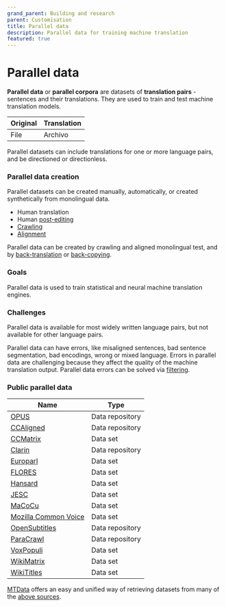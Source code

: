 ```yaml
---
grand_parent: Building and research
parent: Customisation
title: Parallel data
description: Parallel data for training machine translation
featured: true
---
```


# Parallel data

**Parallel data** or **parallel corpora** are datasets of **translation pairs** - sentences and their translations.
They are used to train and test machine translation models.

| Original | Translation |
| ----------- | ----------- |
| File | Archivo |

Parallel datasets can include translations for one or more language pairs, and be directioned or directionless.

### Parallel data creation

Parallel datasets can be created manually, automatically, or created synthetically from monolingual data.
- Human translation
- Human [post-editing](../workflows/post-editing.md)
- [Crawling](crawling.md)
- [Alignment](alignment.md)

Parallel data can be created by crawling and aligned monolingual test, and by [back-translation](back-translation.md) or [back-copying](back-translation.md).

### Goals

Parallel data is used to train statistical and neural machine translation engines.

### Challenges

Parallel data is available for most widely written language pairs, but not available for other language pairs.

Parallel data can have errors, like misaligned sentences, bad sentence segmentation, bad encodings, wrong or mixed language.
Errors in parallel data are challenging because they affect the quality of the machine translation output.
Parallel data errors can be solved via [filtering](filtering.md).

### Public parallel data

| Name | Type |
| ---- | ---- |
| [OPUS](https://opus.nlpl.eu/) | Data repository |
| [CCAligned](https://opus.nlpl.eu/CCAligned.php) | Data repository |
| [CCMatrix](https://github.com/facebookresearch/LASER/tree/main/tasks/CCMatrix) | Data set |
| [Clarin](https://www.clarin.eu/resource-families/parallel-corpora) | Data repository |
| [Europarl](https://www.statmt.org/europarl/) | Data set |
| [FLORES](https://github.com/facebookresearch/flores) | Data set |
| [Hansard](https://catalog.ldc.upenn.edu/LDC95T20) | Data set |
| [JESC](https://nlp.stanford.edu/projects/jesc/) | Data set |
| [MaCoCu](https://macocu.eu/) | Data set |
| [Mozilla Common Voice](https://commonvoice.mozilla.org/en/datasets) | Data set |
| [OpenSubtitles](https://opus.nlpl.eu/OpenSubtitles-v2018.php) | Data repository |
| [ParaCrawl](https://paracrawl.eu/) | Data repository |
| [VoxPopuli](https://github.com/facebookresearch/voxpopuli) | Data set |
| [WikiMatrix](https://github.com/facebookresearch/LASER/tree/main/tasks/WikiMatrix) | Data set |
| [WikiTitles](https://data.statmt.org/wikititles/) | Data set |


[MTData](https://github.com/thammegowda/mtdata) offers an easy and unified way of retrieving datasets from many of the [above sources](https://thammegowda.github.io/mtdata/search.html). 
